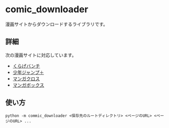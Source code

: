 # comic_downloader
漫画サイトからダウンロードするライブラリです。

## 詳細

次の漫画サイトに対応しています。

* [くらげバンチ](https://kuragebunch.com/)
* [少年ジャンプ＋](https://shonenjumpplus.com/)
* [マンガクロス](https://mangacross.jp/)
* [マンガボックス](https://www.mangabox.me/)

## 使い方

```
python -m commic_downloader <保存先のルートディレクトリ> <ページのURL> <ページのURL> ...
```
